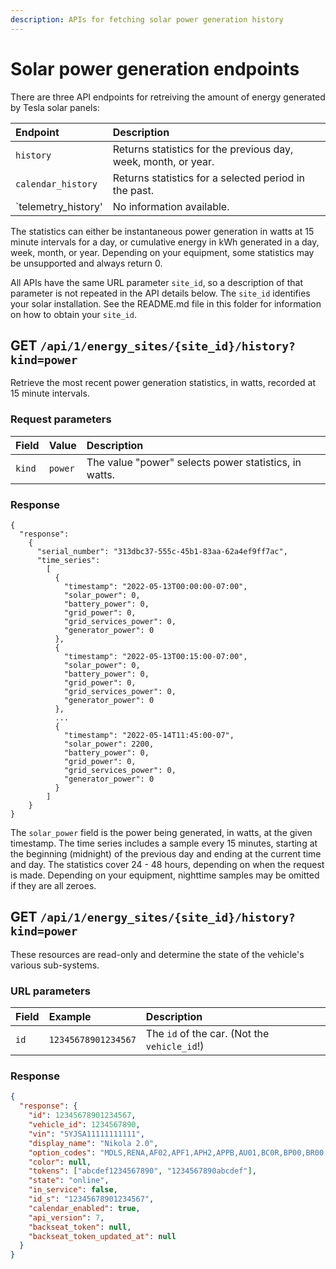 ```yaml
---
description: APIs for fetching solar power generation history
---
```


# Solar power generation endpoints

There are three API endpoints for retreiving the amount of energy generated by Tesla solar panels:

| Endpoint            | Description                                                    |
| :------------------ | :------------------------------------------------------------- |
| `history`           | Returns statistics for the previous day, week, month, or year. |
| `calendar_history`  | Returns statistics for a selected period in the past.          |
| `telemetry_history' | No information available.                                      |

The statistics can either be instantaneous power generation in watts at 15 minute intervals for a day, or cumulative energy in kWh generated in a day, week, month, or year. Depending on your equipment, some statistics may be unsupported and always return 0.  

All APIs have the same URL parameter `site_id`, so a description of that parameter is not repeated in the API details below.  The `site_id` identifies your solar installation. See the README.md file in this folder for information on how to obtain your `site_id`.


## GET `/api/1/energy_sites/{site_id}/history?kind=power`

Retrieve the most recent power generation statistics, in watts, recorded at 15 minute intervals.

### Request parameters

| Field   | Value   | Description                                           |
| :------ | :------ | :---------------------------------------------------- |
| `kind`  | `power` | The value "power" selects power statistics, in watts. |

### Response

```
{
  "response":
    {
      "serial_number": "313dbc37-555c-45b1-83aa-62a4ef9ff7ac",
      "time_series": 
        [
          {
            "timestamp": "2022-05-13T00:00:00-07:00",
            "solar_power": 0,
            "battery_power": 0,
            "grid_power": 0,
            "grid_services_power": 0,
            "generator_power": 0
          },
          {
            "timestamp": "2022-05-13T00:15:00-07:00",
            "solar_power": 0,
            "battery_power": 0,
            "grid_power": 0,
            "grid_services_power": 0,
            "generator_power": 0
          },
          ...
          {
            "timestamp": "2022-05-14T11:45:00-07",
            "solar_power": 2200,
            "battery_power": 0,
            "grid_power": 0,
            "grid_services_power": 0,
            "generator_power": 0
          }
        ]
    }
}
```

The `solar_power` field is the power being generated, in watts, at the given timestamp. The time series includes a sample every 15 minutes, starting at the beginning (midnight) of the previous day and ending at the current time and day.  The statistics cover 24 - 48 hours, depending on when the request is made. Depending on your equipment, nighttime samples may be omitted if they are all zeroes.


## GET `/api/1/energy_sites/{site_id}/history?kind=power`

These resources are read-only and determine the state of the vehicle's various sub-systems.

### URL parameters

| Field | Example             | Description                                  |
| :---- | :------------------ | :------------------------------------------- |
| `id`  | `12345678901234567` | The `id` of the car. (Not the `vehicle_id`!) |

### Response

```json
{
  "response": {
    "id": 12345678901234567,
    "vehicle_id": 1234567890,
    "vin": "5YJSA11111111111",
    "display_name": "Nikola 2.0",
    "option_codes": "MDLS,RENA,AF02,APF1,APH2,APPB,AU01,BC0R,BP00,BR00,BS00,CDM0,CH05,PBCW,CW00,DCF0,DRLH,DSH7,DV4W,FG02,FR04,HP00,IDBA,IX01,LP01,ME02,MI01,PF01,PI01,PK00,PS01,PX00,PX4D,QTVB,RFP2,SC01,SP00,SR01,SU01,TM00,TP03,TR00,UTAB,WTAS,X001,X003,X007,X011,X013,X021,X024,X027,X028,X031,X037,X040,X044,YFFC,COUS",
    "color": null,
    "tokens": ["abcdef1234567890", "1234567890abcdef"],
    "state": "online",
    "in_service": false,
    "id_s": "12345678901234567",
    "calendar_enabled": true,
    "api_version": 7,
    "backseat_token": null,
    "backseat_token_updated_at": null
  }
}
```
